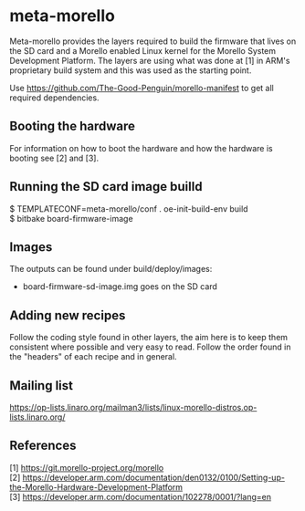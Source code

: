 meta-morello
==============

Meta-morello provides the layers required to build the firmware that lives on the SD card and a Morello enabled
Linux kernel for the Morello System Development Platform. The layers are using what was done at [1]
in ARM's proprietary build system and this was used as the starting point.

Use https://github.com/The-Good-Penguin/morello-manifest to get all required dependencies.

Booting the hardware
--------------------

For information on how to boot the hardware and how the hardware is booting see [2] and [3].

Running the SD card image builld
--------------------------------

$ TEMPLATECONF=meta-morello/conf . oe-init-build-env build \
$ bitbake board-firmware-image

Images
------

The outputs can be found under build/deploy/images:
- board-firmware-sd-image.img goes on the SD card

Adding new recipes
------------------

Follow the coding style found in other layers, the aim here is to keep them consistent where possible
and very easy to read. Follow the order found in the "headers" of each recipe and in general.

Mailing list
------------

https://op-lists.linaro.org/mailman3/lists/linux-morello-distros.op-lists.linaro.org/

References
----------

[1] https://git.morello-project.org/morello \
[2] https://developer.arm.com/documentation/den0132/0100/Setting-up-the-Morello-Hardware-Development-Platform \
[3] https://developer.arm.com/documentation/102278/0001/?lang=en